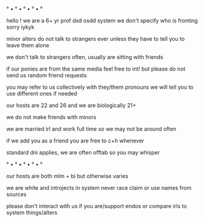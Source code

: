 ° • ° • ° • ° • °

hello ! we are a 6+ yr prof dxd osdd system
we don't specify who is fronting sorry
iykyk

minor alters do not talk to strangers ever unless they have to tell you to leave them alone

we don't talk to strangers often, usually are sitting with friends

if our ponies are from the same media feel free to int! but please do not send us random friend requests

you may refer to us collectively with they/them pronouns
we will tell you to use different ones if needed

our hosts are 22 and 26 and we are biologically 21+

we do not make friends with minors

we are married irl and work full time so we may not be around often

if we add you as a friend you are free to c+h whenever

standard dni applies, we are often offtab so you may whisper

 
° • ° • ° • ° • °

our hosts are both mlm + bi but otherwise varies

we are white and introjects in system never race claim or use names from sources

please don't interact with us if you are/support endos or compare irls to system things/alters
